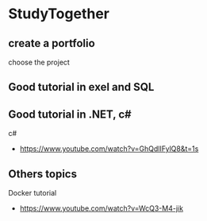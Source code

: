 # StudyTogether
## create a portfolio 
choose the project

## Good tutorial in exel and SQL


## Good tutorial in .NET, c#
c#
 - https://www.youtube.com/watch?v=GhQdlIFylQ8&t=1s

## Others topics
Docker tutorial
 - https://www.youtube.com/watch?v=WcQ3-M4-jik
